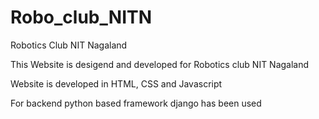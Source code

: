 # Robo_club_NITN
Robotics Club NIT Nagaland

This Website is desigend and developed for Robotics club NIT Nagaland

Website is developed in HTML, CSS and Javascript

For backend python based framework django has been used
